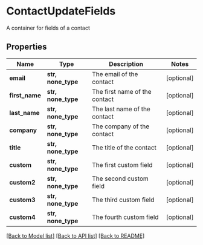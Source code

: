 # ContactUpdateFields

A container for fields of a contact
## Properties
Name | Type | Description | Notes
------------ | ------------- | ------------- | -------------
**email** | **str, none_type** | The email of the contact | [optional] 
**first_name** | **str, none_type** | The first name of the contact | [optional] 
**last_name** | **str, none_type** | The last name of the contact | [optional] 
**company** | **str, none_type** | The company of the contact | [optional] 
**title** | **str, none_type** | The title of the contact | [optional] 
**custom** | **str, none_type** | The first custom field | [optional] 
**custom2** | **str, none_type** | The second custom field | [optional] 
**custom3** | **str, none_type** | The third custom field | [optional] 
**custom4** | **str, none_type** | The fourth custom field | [optional] 

[[Back to Model list]](../README.md#documentation-for-models) [[Back to API list]](../README.md#documentation-for-api-endpoints) [[Back to README]](../README.md)


